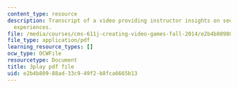 ```yaml
---
content_type: resource
description: Transcript of a video providing instructor insights on sequencing learning
  experiences.
file: /media/courses/cms-611j-creating-video-games-fall-2014/e2b4b80988ad33c949f2b8fca6665b13_lyR4HQ01nos.pdf
file_type: application/pdf
learning_resource_types: []
ocw_type: OCWFile
resourcetype: Document
title: 3play pdf file
uid: e2b4b809-88ad-33c9-49f2-b8fca6665b13
---
```

